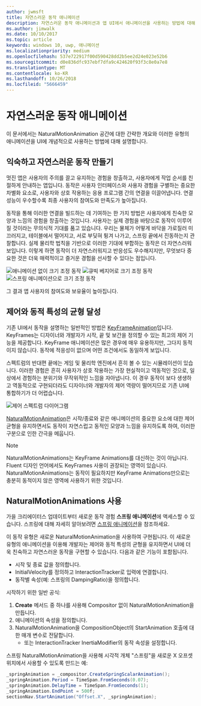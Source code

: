```yaml
---
author: jwmsft
title: 자연스러운 동작 애니메이션
description: 자연스러운 동작 애니메이션과 앱 UI에서 애니메이션을 사용하는 방법에 대해서 알아봅니다.
ms.author: jimwalk
ms.date: 10/10/2017
ms.topic: article
keywords: windows 10, uwp, 애니메이션
ms.localizationpriority: medium
ms.openlocfilehash: 537e722917f00d590428dd2b5ee2d24e023e52b6
ms.sourcegitcommit: d0e836dfc937ebf7dfa9c424620f93f3c8e0a7e8
ms.translationtype: MT
ms.contentlocale: ko-KR
ms.lasthandoff: 10/26/2018
ms.locfileid: "5666459"
---
```

# <a name="natural-motion-animations"></a>자연스러운 동작 애니메이션

이 문서에서는 NaturalMotionAnimation 공간에 대한 간략한 개요와 이러한 유형의 애니메이션을 UI에 개념적으로 사용하는 방법에 대해 설명합니다.

## <a name="making-motion-feel-familiar-and-natural"></a>익숙하고 자연스러운 동작 만들기

멋진 앱은 사용자의 주의를 끌고 유지하는 경험을 창출하고, 사용자에게 작업 순서를 친절하게 안내하는 앱입니다. 동작은 사용자 인터페이스와 사용자 경험을 구별하는 중요한 차별화 요소로, 사용자와 상호 작용하는 응용 프로그램 간의 연결을 이끌어냅니다. 연결 성능이 우수할수록 최종 사용자의 참여도와 만족도가 높아집니다.

동작을 통해 이러한 연결을 빌드하는 데 기여하는 한 가지 방법은 사용자에게 친숙한 모양과 느낌의 경험을 창출하는 것입니다. 사용자는 실제 경험을 바탕으로 동작이 이루어질 것이라는 무의식적 기대를 품고 있습니다. 우리는 물체가 어떻게 바닥을 가로질러 미끄러지고, 테이블에서 떨어지고, 서로 부딪혀 튕겨 나가고, 스프링 끝에서 진동하는지 관찰합니다. 실제 물리학 법칙을 기반으로 이러한 기대에 부합하는 동작은 더 자연스러워 보입니다. 이렇게 하면 동작이 더 자연스러워지고 반응성도 우수해지지만, 무엇보다 중요한 것은 더욱 매력적이고 즐거운 경험을 선사할 수 있다는 점입니다.

![애니메이션 없이 크기 조정 동작](images/animation/scale-no-animation.gif)
![큐빅 베지어로 크기 조정 동작](images/animation/scale-cubic-bezier.gif)
![스프링 애니메이션으로 크기 조정 동작](images/animation/scale-spring.gif)

그 결과 앱 사용자의 참여도와 보유율이 높아집니다.

## <a name="balancing-control-and-dynamism"></a>제어와 동적 특성의 균형 달성

기존 UI에서 동작을 설명하는 일반적인 방법은 [KeyFrameAnimation](https://docs.microsoft.com/uwp/api/windows.ui.composition.keyframeanimation)입니다. KeyFrames는 디자이너와 개발자가 시작, 끝 및 보간을 정의할 수 있는 최고의 제어 기능을 제공합니다. KeyFrame 애니메이션은 많은 경우에 매우 유용하지만, 그다지 동적이지 않습니다. 동작에 적응성이 없으며 어떤 조건에서도 동일하게 보입니다.

스펙트럼의 반대편 끝에는 게임 및 물리학 엔진에서 흔히 볼 수 있는 시뮬레이션이 있습니다. 이러한 경험은 흔히 사용자가 상호 작용하는 가장 현실적이고 역동적인 것으로, 일상에서 경험하는 분위기와 무작위적인 느낌을 자아냅니다. 이 경우 동작이 보다 생생하고 역동적으로 구현되더라도 디자이너와 개발자의 제어 역량이 떨어지므로 기존 UI에 통합하기가 더 어렵습니다.

![제어 스펙트럼 다이어그램](images/animation/natural-motion-diagram.png)

[NaturalMotionAnimation](https://docs.microsoft.com/uwp/api/windows.ui.composition.naturalmotionanimation)은 시작/종료와 같은 애니메이션의 중요한 요소에 대한 제어 균형을 유지하면서도 동작이 자연스럽고 동적인 모양과 느낌을 유지하도록 하여, 이러한 구분으로 인한 간극을 메웁니다.

> [!NOTE]
> NaturalMotionAnimations는 KeyFrame Animations를 대신하는 것이 아닙니다. Fluent 디자인 언어에서도 KeyFrames 사용이 권장되는 영역이 있습니다. NaturalMotionAnimations는 동작이 필요하지만 KeyFrame Animations만으로는 충분히 동적이지 않은 영역에 사용하기 위한 것입니다.

## <a name="using-naturalmotionanimations"></a>NaturalMotionAnimations 사용

가을 크리에이터스 업데이트부터 새로운 동작 경험 **스프링 애니메이션**에 액세스할 수 있습니다. 스프링에 대해 자세히 알아보려면 [스프링 애니메이션](spring-animations.md)을 참조하세요.

이 동작 유형은 새로운 NaturalMotionAnimation을 사용하여 구현됩니다. 이 새로운 유형의 애니메이션을 이용해 개발자는 제어와 동적 특성의 균형을 유지하면서 UI에 더욱 친숙하고 자연스러운 동작을 구현할 수 있습니다. 다음과 같은 기능이 포함됩니다.

- 시작 및 종료 값을 정의합니다.
- InitialVelocity를 정의하고 InteractionTracker로 입력에 연결합니다.
- 동작별 속성(예: 스프링의 DampingRatio)을 정의합니다.

시작하기 위한 일반 공식:

1. **Create** 메서드 중 하나를 사용해 Compositor 없이 NaturalMotionAnimation을 만듭니다.
1. 애니메이션의 속성을 정의합니다.
1. NaturalMotionAnimation을 CompositionObject의 StartAnimation 호출에 대한 매개 변수로 전달합니다.
    - 또는 InteractionTracker InertiaModifier의 동작 속성을 설정합니다.

스프링 NaturalMotionAnimation을 사용해 시각적 개체 "스프링"을 새로운 X 오프셋 위치에서 사용할 수 있도록 만드는 예:

```csharp
_springAnimation = _compositor.CreateSpringScalarAnimation();
_springAnimation.Period = TimeSpan.FromSeconds(0.07);
_springAnimation.DelayTime = TimeSpan.FromSeconds(1);
_springAnimation.EndPoint = 500f;
sectionNav.StartAnimation("Offset.X", _springAnimation);
```

